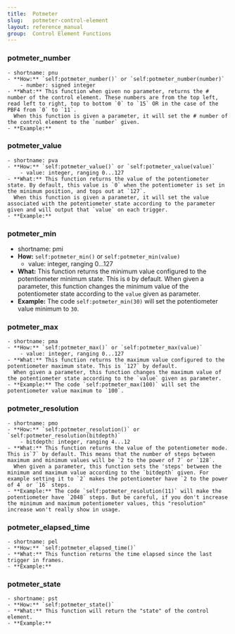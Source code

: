 ```yaml
---
title:  Potmeter
slug:   potmeter-control-element
layout: reference_manual
group:  Control Element Functions
---
```



### potmeter_number
    - shortname: pnu
    - **How:** `self:potmeter_number()` or `self:potmeter_number(number)`
        - number: signed integer
    - **What:** This function when given no parameter, returns the # number of the control element. These numbers are from the top left, read left to right, top to bottom `0` to `15` OR in the case of the PBF4 from `0` to `11`. 
      When this function is given a parameter, it will set the # number of the control element to the `number` given.
    - **Example:**

### potmeter_value
    - shortname: pva
    - **How:** `self:potmeter_value()` or `self:potmeter_value(value)`
        - value: integer, ranging 0...127
    - **What:** This function returns the value of the potentiometer state. By default, this value is `0` when the potentiometer is set in the minimum position, and tops out at `127`.
      When this function is given a parameter, it will set the value associated with the potentiometer state according to the parameter given and will output that `value` on each trigger.
    - **Example:** 

### potmeter_min
  - shortname: pmi
  - **How:** `self:potmeter_min()` or `self:potmeter_min(value)`
    - value: integer, ranging 0...127
  - **What:** This function returns the minimum value configured to the potentiometer minimum state. This is `0` by default.
    When given a parameter, this function changes the minimum value of the potentiometer state according to the `value` given as parameter.
  - **Example:** The code `self:potmeter_min(30)` will set the potentiometer value minimum to `30`.

### potmeter_max 
    - shortname: pma
    - **How:** `self:potmeter_max()` or `self:potmeter_max(value)`
        - value: integer, ranging 0...127
    - **What:** This function returns the maximum value configured to the potentiometer maximum state. This is `127` by default.
      When given a parameter, this function changes the maximum value of the potentiometer state according to the `value` given as parameter.
    - **Example:** The code `self:potmeter_max(100)` will set the potentiometer value maximum to `100`.

### potmeter_resolution
    - shortname: pmo
    - **How:** `self:potmeter_resolution()` or `self:potmeter_resolution(bitdepth)`
        - bitdepth: integer, ranging 4...12
    - **What:** This function returns the value of the potentiometer mode. This is`7` by default. This means that the number of steps between maximum and minimum values will be `2 to the power of 7` or `128`.
      When given a parameter, this function sets the 'steps' between the minimum and maximum value according to the `bitdepth` given. For example setting it to `2` makes the potentiometer have `2 to the power of 4` or `16` steps.
    - **Example:** The code `self:potmeter_resolution(11)` will make the potentiometer have `2048` steps. But be careful, if you don't increase the minimum and maximum potentiometer values, this "resolution" increase won't really show in usage.

### potmeter_elapsed_time
    - shortname: pel
    - **How:** `self:potmeter_elapsed_time()`
    - **What:** This function returns the time elapsed since the last trigger in frames.
    - **Example:**

### potmeter_state
    - shortname: pst
    - **How:** `self:potmeter_state()`
    - **What:** This function will return the "state" of the control element.
    - **Example:**